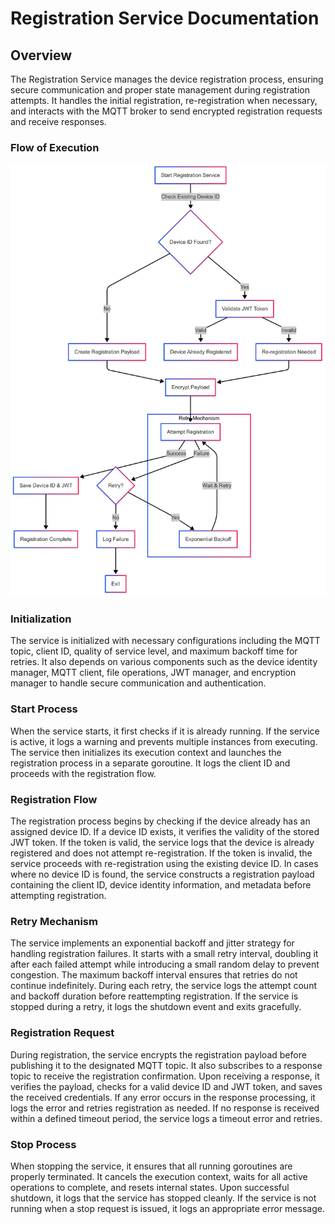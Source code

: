 # Registration Service Documentation

## Overview

The Registration Service manages the device registration process, ensuring secure communication and proper state management during registration attempts. It handles the initial registration, re-registration when necessary, and interacts with the MQTT broker to send encrypted registration requests and receive responses.

### Flow of Execution

![](./images/registration.png)

### Initialization

The service is initialized with necessary configurations including the MQTT topic, client ID, quality of service level, and maximum backoff time for retries. It also depends on various components such as the device identity manager, MQTT client, file operations, JWT manager, and encryption manager to handle secure communication and authentication.

### Start Process

When the service starts, it first checks if it is already running. If the service is active, it logs a warning and prevents multiple instances from executing. The service then initializes its execution context and launches the registration process in a separate goroutine. It logs the client ID and proceeds with the registration flow.

### Registration Flow

The registration process begins by checking if the device already has an assigned device ID. If a device ID exists, it verifies the validity of the stored JWT token. If the token is valid, the service logs that the device is already registered and does not attempt re-registration. If the token is invalid, the service proceeds with re-registration using the existing device ID. In cases where no device ID is found, the service constructs a registration payload containing the client ID, device identity information, and metadata before attempting registration.

### Retry Mechanism

The service implements an exponential backoff and jitter strategy for handling registration failures. It starts with a small retry interval, doubling it after each failed attempt while introducing a small random delay to prevent congestion. The maximum backoff interval ensures that retries do not continue indefinitely. During each retry, the service logs the attempt count and backoff duration before reattempting registration. If the service is stopped during a retry, it logs the shutdown event and exits gracefully.

### Registration Request

During registration, the service encrypts the registration payload before publishing it to the designated MQTT topic. It also subscribes to a response topic to receive the registration confirmation. Upon receiving a response, it verifies the payload, checks for a valid device ID and JWT token, and saves the received credentials. If any error occurs in the response processing, it logs the error and retries registration as needed. If no response is received within a defined timeout period, the service logs a timeout error and retries.

### Stop Process

When stopping the service, it ensures that all running goroutines are properly terminated. It cancels the execution context, waits for all active operations to complete, and resets internal states. Upon successful shutdown, it logs that the service has stopped cleanly. If the service is not running when a stop request is issued, it logs an appropriate error message.
